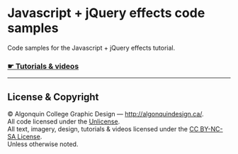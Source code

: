 # Javascript + jQuery effects code samples

Code samples for the Javascript + jQuery effects tutorial.

### [☛ Tutorials & videos](http://learn-the-web.algonquindesign.ca/topics/javascript-jquery-effects/)

---

## License & Copyright

© Algonquin College Graphic Design — <http://algonquindesign.ca/>.<br>
All code licensed under the [Unlicense](UNLICENSE).<br>
All text, imagery, design, tutorials & videos licensed under the [CC BY-NC-SA License](http://creativecommons.org/licenses/by-nc-sa/4.0/).<br>
Unless otherwise noted.
